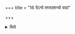 +++
title = "16 येऽन्ये सप्तदशभ्यो वादा"

+++

<details><summary>थिते</summary>

येऽन्ये सप्तदशभ्यो वादा अहीन एव ते स्थानिनः १६
</details>
